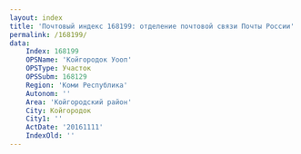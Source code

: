 ```yaml
---
layout: index
title: 'Почтовый индекс 168199: отделение почтовой связи Почты России'
permalink: /168199/
data:
    Index: 168199
    OPSName: 'Койгородок Уооп'
    OPSType: Участок
    OPSSubm: 168129
    Region: 'Коми Республика'
    Autonom: ''
    Area: 'Койгородский район'
    City: Койгородок
    City1: ''
    ActDate: '20161111'
    IndexOld: ''
---
```


